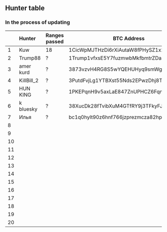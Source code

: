 ## Hunter table
### In the process of updating


|   |  Hunter     | Ranges passed | BTC Address    | Date           |
|---|:------------|---------------|----------------|----------------|
| 1 | Kuw | 18 | 1CicWpMJTHzDi6rXiAutaW8fPHySZ1x2Lw | 27.06.2022 |
| 2 | Trump88 | ? | 1Trump1vfxsE5Y7fuzmwbMkfbmtrZDa7i | 27.06.2022 |
| 3 | amer kurd | ? | 3873vzvH4RG8S5wYQEHUHyq9smWg6qwU2r | 27.06.2022 |
| 4 | KillBill_2 | ? | 3PutdFvjLg1YTBXst55Nds2EPwzDhj8TQL | 27.06.2022 |
| 5 | HUN KING | ? | 1PKEPqnH9v5axLaE847ZnUPHCZ6FqnPdyH | 27.06.2022 |
| 6 | k bluesky | ? | 38XucDk28fTvibXuM4GTfRY9j3TFkyFJkW | 27.06.2022 |
| 7 | Илья  | ? | bc1q0hylt90z6hnf766jzprezmcza82hp36d8dzexn | 27.06.2022 |
| 8 |   |  |  | 00.06.2022 |
| 9 |   |  |  | 00.06.2022 |
| 10 |   |  |  | 00.06.2022 |
| 11 |   |  |  | 00.06.2022 |
| 12 |   |  |  | 00.06.2022 |
| 13 |   |  |  | 00.06.2022 |
| 14 |   |  |  | 00.06.2022 |
| 15 |   |  |  | 00.06.2022 |
| 16 |   |  |  | 00.06.2022 |
| 17 |   |  |  | 00.06.2022 |
| 18 |   |  |  | 00.06.2022 |
| 19 |   |  |  | 00.06.2022 |
| 20 |   |  |  | 00.06.2022 |
